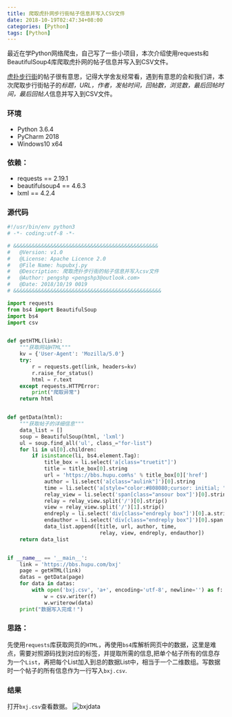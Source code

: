 ```yaml
---
title: 爬取虎扑网步行街帖子信息并写入CSV文件
date: 2018-10-19T02:47:34+08:00
categories: [Python]
tags: [Python]
---
```


最近在学Python网络爬虫，自己写了一些小项目，本次介绍使用requests和BeautifulSoup4库爬取虎扑网的帖子信息并写入到CSV文件。

<!--more-->

[虎扑步行街](https://bbs.hupu.com/bxj)的帖子很有意思，记得大学舍友经常看，遇到有意思的会和我们讲，本次爬取步行街帖子的*标题，URL，作者，发帖时间，回帖数，浏览数，最后回帖时间，最后回帖人*信息并写入到CSV文件。

### 环境
* Python 3.6.4
* PyCharm 2018
* Windows10 x64

### 依赖：
- requests == 2.19.1
- beautifulsoup4 == 4.6.3
- lxml == 4.2.4

### 源代码

```python
#!/usr/bin/env python3
# -*- coding:utf-8 -*-

# &&&&&&&&&&&&&&&&&&&&&&&&&&&&&&&&&&&&&&&&&&&&&&&
#   @Version: v1.0
#   @License: Apache Licence 2.0
#   @File Name: hupubxj.py
#   @Description: 爬取虎扑步行街的帖子信息并写入csv文件
#   @Author: pengshp <pengshp3@outlook.com>
#   @Date: 2018/10/19 0019
# &&&&&&&&&&&&&&&&&&&&&&&&&&&&&&&&&&&&&&&&&&&&&&&&

import requests
from bs4 import BeautifulSoup
import bs4
import csv


def getHTML(link):
    """获取网站HTML"""
    kv = {'User-Agent': 'Mozilla/5.0'}
    try:
        r = requests.get(link, headers=kv)
        r.raise_for_status()
        html = r.text
    except requests.HTTPError:
        print("爬取异常")
    return html


def getData(html):
    """获取帖子的详细信息"""
    data_list = []
    soup = BeautifulSoup(html, 'lxml')
    ul = soup.find_all('ul', class_="for-list")
    for li in ul[0].children:
        if isinstance(li, bs4.element.Tag):
            title_box = li.select('a[class="truetit"]')
            title = title_box[0].string
            url = 'https://bbs.hupu.com%s' % title_box[0]['href']
            author = li.select('a[class="aulink"]')[0].string
            time = li.select('a[style="color:#808080;cursor: initial; "]')[0].string
            relay_view = li.select('span[class="ansour box"]')[0].string
            relay = relay_view.split('/')[0].strip()
            view = relay_view.split('/')[1].strip()
            endreply = li.select('div[class="endreply box"]')[0].a.string
            endauthor = li.select('div[class="endreply box"]')[0].span.string
            data_list.append([title, url, author, time,
                              relay, view, endreply, endauthor])
    return data_list


if __name__ == '__main__':
    link = 'https://bbs.hupu.com/bxj'
    page = getHTML(link)
    datas = getData(page)
    for data in datas:
        with open('bxj.csv', 'a+', encoding='utf-8', newline='') as f:
            w = csv.writer(f)
            w.writerow(data)
    print("数据写入完成！")
```

### 思路：

先使用`requests`库获取网页的`HTML`，再使用`bs4`库解析网页中的数据，这里是难点，需要对照源码找到对应的标签，并提取所需的信息,把单个帖子所有的信息存为一个`List`，再把每个List加入到总的数据List中，相当于一个二维数组。写数据时一个帖子的所有信息作为一行写入`bxj.csv`.

### 结果

打开`bxj.csv`查看数据。
![bxjdata](/images/bxj.png "top")
